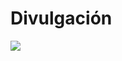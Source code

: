 
# Divulgación


![](https://docs.google.com/drawings/d/1TfEpMicld2YP9XoJiPbmQHwj71NBJztjtAtyztCD_FI/pub?w=1093&amp;h=392)

